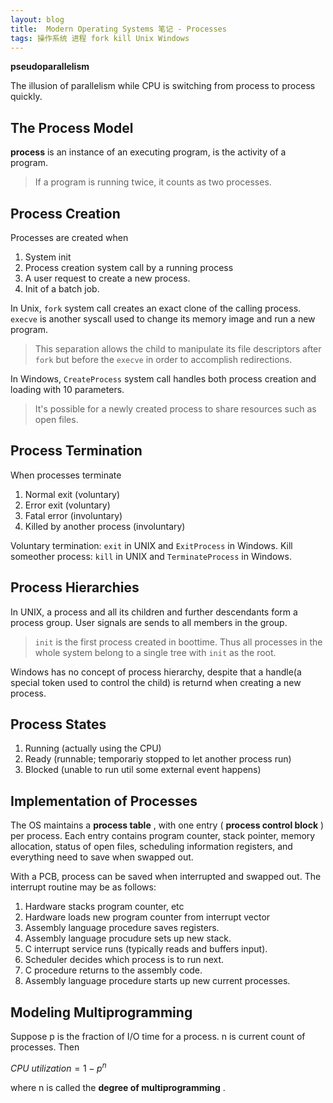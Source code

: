 ```yaml
---
layout: blog
title:  Modern Operating Systems 笔记 - Processes 
tags: 操作系统 进程 fork kill Unix Windows
---
```


**pseudoparallelism**

The illusion of parallelism while CPU is switching from process to process quickly.

## The Process Model

**process** is an instance of an executing program, is the activity of a program.

> If a program is running twice, it counts as two processes.

## Process Creation

Processes are created when

1. System init
2. Process creation system call by a running process
3. A user request to create a new process.
4. Init of a batch job.

<!--more-->

In Unix, `fork` system call creates an exact clone of the calling process. `execve` is another syscall used to change its memory image and run a new program.

> This separation allows the child to manipulate its file descriptors after `fork` but before the `execve` in order to accomplish redirections.

In Windows, `CreateProcess` system call handles both process creation and loading with 10 parameters.

> It's possible for a newly created process to share resources such as open files.

## Process Termination

When processes terminate

1. Normal exit (voluntary)
2. Error exit (voluntary)
3. Fatal error (involuntary)
4. Killed by another process (involuntary)

Voluntary termination: `exit` in UNIX and `ExitProcess` in Windows. Kill someother process: `kill` in UNIX and `TerminateProcess` in Windows.

## Process Hierarchies

In UNIX, a process and all its children and further descendants form a process group. User signals are sends to all members in the group.

> `init` is the first process created in boottime. Thus all processes in the whole system belong to a single tree with `init` as the root.

Windows has no concept of process hierarchy, despite that a handle(a special token used to control the child) is returnd when creating a new process.

## Process States

1. Running (actually using the CPU)
2. Ready (runnable; temporariy stopped to let another process run)
3. Blocked (unable to run util some external event happens)

## Implementation of Processes

The OS maintains a **process table** , with one entry ( **process control block** ) per process. Each entry contains program counter, stack pointer, memory allocation, status of open files, scheduling information registers, and everything need to save when swapped out.

With a PCB, process can be saved when interrupted and swapped out. The interrupt routine may be as follows:

1. Hardware stacks program counter, etc
2. Hardware loads new program counter from interrupt vector
3. Assembly language procedure saves registers.
4. Assembly language procudure sets up new stack.
5. C interrupt service runs (typically reads and buffers input).
6. Scheduler decides which process is to run next.
7. C procedure returns to the assembly code.
8. Assembly language procedure starts up new current processes.

## Modeling Multiprogramming

Suppose p is the fraction of I/O time for a process. n is current count of processes. Then

$CPU~utilization = 1 - p^n$

where n is called the **degree of multiprogramming** .


